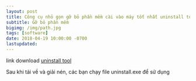 ```yaml
---
layout: post
title: Công cụ nhỏ gọn gỡ bỏ phần mềm cài vào máy tốt nhất uninstall tool
subtitle: Gỡ bỏ phần mềm
bigimg: /img/path.jpg
tags: [software]
date: 2018-04-19 10:00:00 -0700
lastupdated: 
---
```


link download [uninstall tool](https://app.box.com/s/a5zucn9blc6rbowuhqb7b8x0bu7uacjd)

Sau khi tải về và giải nén, các bạn chạy file uninstall.exe để sử dụng

<div id="fb-root"></div>
<script>(function(d, s, id) {
  var js, fjs = d.getElementsByTagName(s)[0];
  if (d.getElementById(id)) return;
  js = d.createElement(s); js.id = id;
  js.src = 'https://connect.facebook.net/vi_VN/sdk.js#xfbml=1&version=v2.12';
  fjs.parentNode.insertBefore(js, fjs);
}(document, 'script', 'facebook-jssdk'));</script>

<div class="fb-comments" data-href="https://github.com/tha1982/tha1982.github.io/edit/master/_posts/2018-04-19-uninstall_tool.md" data-numposts="5"></div>
